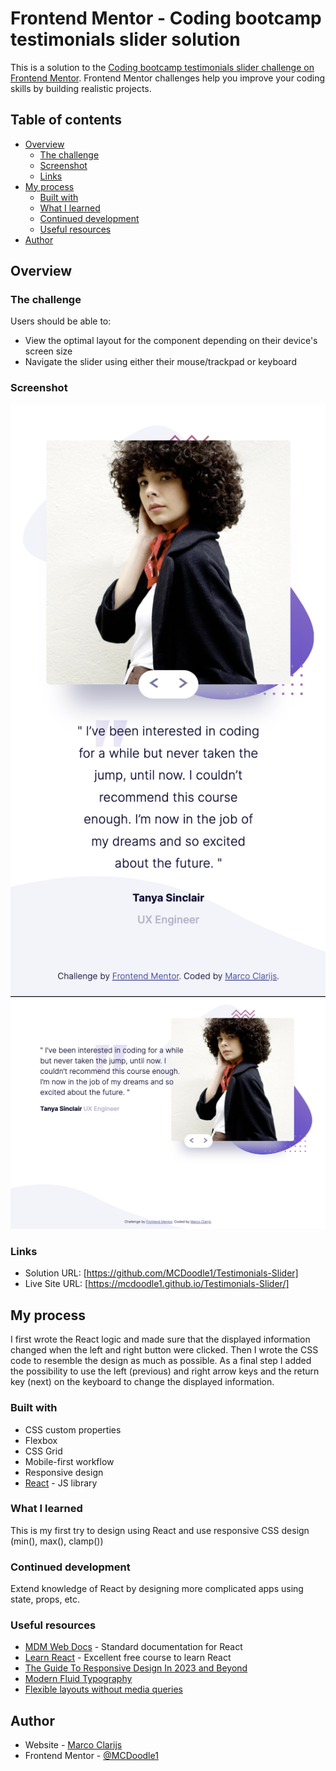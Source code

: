 # Frontend Mentor - Coding bootcamp testimonials slider solution

This is a solution to the [Coding bootcamp testimonials slider challenge on Frontend Mentor](https://www.frontendmentor.io/challenges/coding-bootcamp-testimonials-slider-4FNyLA8JL). Frontend Mentor challenges help you improve your coding skills by building realistic projects. 

## Table of contents

- [Overview](#overview)
  - [The challenge](#the-challenge)
  - [Screenshot](#screenshot)
  - [Links](#links)
- [My process](#my-process)
  - [Built with](#built-with)
  - [What I learned](#what-i-learned)
  - [Continued development](#continued-development)
  - [Useful resources](#useful-resources)
- [Author](#author)


## Overview

### The challenge

Users should be able to:

- View the optimal layout for the component depending on their device's screen size
- Navigate the slider using either their mouse/trackpad or keyboard

### Screenshot

![mobile](./design/Testimonial%20Slider%20-%20Mobile.png)
![desktop](./design/Testimonial%20Slider%20-%20Desktop.png)

### Links

- Solution URL: [https://github.com/MCDoodle1/Testimonials-Slider]
- Live Site URL: [https://mcdoodle1.github.io/Testimonials-Slider/]

## My process

I first wrote the React logic and made sure that the displayed information changed when the left and right button were clicked. Then I wrote the CSS code to resemble the design as much as possible. As a final step I added the possibility to use the left (previous) and right arrow keys and the return key (next) on the keyboard to change the displayed information.

### Built with

- CSS custom properties
- Flexbox
- CSS Grid
- Mobile-first workflow
- Responsive design
- [React](https://reactjs.org/) - JS library


### What I learned

This is my first try to design using React and use responsive CSS design (min(), max(), clamp()) 


### Continued development

Extend knowledge of React by designing more complicated apps using state, props, etc.


### Useful resources

- [MDM Web Docs](https://developer.mozilla.org/en-US/docs/Learn/Tools_and_testing/Client-side_JavaScript_frameworks/React_getting_started) - Standard documentation for React
- [Learn React](https://scrimba.com/learn/learnreact) - Excellent free course to learn React
- [The Guide To Responsive Design In 2023 and Beyond](https://ishadeed.com/article/responsive-design/)
- [Modern Fluid Typography](https://www.smashingmagazine.com/2022/01/modern-fluid-typography-css-clamp/)
- [Flexible layouts without media queries](https://blog.logrocket.com/flexible-layouts-without-media-queries/)


## Author

- Website - [Marco Clarijs](https://github.com/MCDoodle1)
- Frontend Mentor - [@MCDoodle1](https://www.frontendmentor.io/profile/MCDoodle1)
